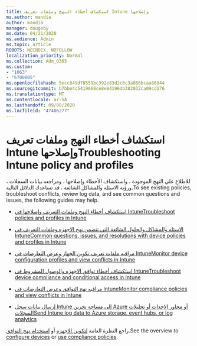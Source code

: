 ```yaml
---
title: استكشاف أخطاء النهج وملفات تعريف Intune وإصلاحها
ms.author: mandia
author: mandia
manager: dougeby
ms.date: 04/21/2020
ms.audience: Admin
ms.topic: article
ROBOTS: NOINDEX, NOFOLLOW
localization_priority: Normal
ms.collection: Adm_O365
ms.custom:
- "1063"
- "6700005"
ms.openlocfilehash: 5ecc849d78559bc392e83d2c6c3a866bcaa86944
ms.sourcegitcommit: b7bbe4c5419668ce8e84196db382032ca09cd176
ms.translationtype: MT
ms.contentlocale: ar-SA
ms.lasthandoff: 09/08/2020
ms.locfileid: "47406277"
---
```

# <a name="troubleshooting-intune-policy-and-profiles"></a><span data-ttu-id="d28d7-102">استكشاف أخطاء النهج وملفات تعريف Intune وإصلاحها</span><span class="sxs-lookup"><span data-stu-id="d28d7-102">Troubleshooting Intune policy and profiles</span></span>

<span data-ttu-id="d28d7-103">للاطلاع علي النهج الموجودة ، واستكشاف الأخطاء وإصلاحها ، ومراجعه بيانات السجلات ، ورؤية الاسئله والمشاكل الشائعة ، قد تساعدك الدلائل التالية.</span><span class="sxs-lookup"><span data-stu-id="d28d7-103">To see existing policies, troubleshoot conflicts, review log data, and see common questions and issues, the following guides may help.</span></span>

- [<span data-ttu-id="d28d7-104">استكشاف أخطاء النهج وملفات التعريف وإصلاحها في Intune</span><span class="sxs-lookup"><span data-stu-id="d28d7-104">Troubleshoot policies and profiles in Intune</span></span>](https://docs.microsoft.com/mem/intune/configuration/troubleshoot-policies-in-microsoft-intune)

- [<span data-ttu-id="d28d7-105">الاسئله والمشاكل والحلول الشائعة التي تتضمن نهج الاجهزه وملفات التعريف في Intune</span><span class="sxs-lookup"><span data-stu-id="d28d7-105">Common questions, issues, and resolutions with device policies and profiles in Intune</span></span>](https://docs.microsoft.com/intune/device-profile-troubleshoot)

- [<span data-ttu-id="d28d7-106">مراقبه ملفات تعريف تكوين الجهاز وعرض التعارضات في Intune</span><span class="sxs-lookup"><span data-stu-id="d28d7-106">Monitor device configuration profiles and view conflicts in Intune</span></span>](https://docs.microsoft.com/intune/device-profile-monitor)

- [<span data-ttu-id="d28d7-107">استكشاف أخطاء توافق الاجهزه والوصول المشروط في Intune</span><span class="sxs-lookup"><span data-stu-id="d28d7-107">Troubleshoot device compliance and conditional access in Intune</span></span>](https://docs.microsoft.com/intune/troubleshoot-conditional-access)

- [<span data-ttu-id="d28d7-108">مراقبه نهج التوافق وعرض التعارضات في Intune</span><span class="sxs-lookup"><span data-stu-id="d28d7-108">Monitor compliance policies and view conflicts in Intune</span></span>](https://docs.microsoft.com/intune/compliance-policy-monitor)

- [<span data-ttu-id="d28d7-109">إرسال بيانات سجل Intune إلى مساحة تخزين Azure أو محاور الاحداث أو تحليلات السجلات</span><span class="sxs-lookup"><span data-stu-id="d28d7-109">Send Intune log data to Azure storage, event hubs, or log analytics</span></span>](https://docs.microsoft.com/intune/review-logs-using-azure-monitor)

<span data-ttu-id="d28d7-110">راجع النظرة العامة [لتكوين الاجهزه](https://docs.microsoft.com/intune/device-profiles) أو [استخدام نهج التوافق](https://docs.microsoft.com/intune/device-compliance-get-started).</span><span class="sxs-lookup"><span data-stu-id="d28d7-110">See the overview to [configure devices](https://docs.microsoft.com/intune/device-profiles) or [use compliance policies](https://docs.microsoft.com/intune/device-compliance-get-started).</span></span>
